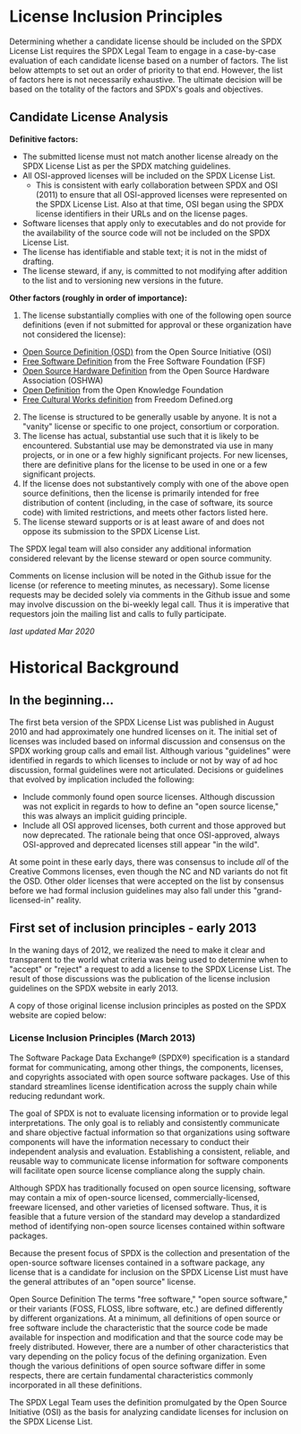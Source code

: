 # License Inclusion Principles
Determining whether a candidate license should be included on the SPDX License List requires the SPDX Legal Team to engage in a case-by-case evaluation of each candidate license based on a number of factors. The list below attempts to set out an order of priority to that end. However, the list of factors here is not necessarily exhaustive. The ultimate decision will be based on the totality of the factors and SPDX's goals and objectives. 

## Candidate License Analysis

**Definitive factors:**
* The submitted license must not match another license already on the SPDX License List as per the SPDX matching guidelines.
* All OSI-approved licenses will be included on the SPDX License List.
  * This is consistent with early collaboration between SPDX and OSI (2011) to ensure that all OSI-approved licenses were represented on the SPDX License List. Also at that time, OSI began using the SPDX license identifiers in their URLs and on the license pages.
* Software licenses that apply only to executables and do not provide for the availability of the source code will not be included on the SPDX License List.
* The license has identifiable and stable text; it is not in the midst of drafting.
* The license steward, if any, is committed to not modifying after addition to the list and to versioning new versions in the future.
  
**Other factors (roughly in order of importance):**
1. The license substantially complies with one of the following open source definitions (even if not submitted for approval or these organization have not considered the license):
  * [Open Source Definition (OSD)](https://opensource.org/osd) from the Open Source Initiative (OSI)
  * [Free Software Definition](https://www.gnu.org/philosophy/free-sw.en.html) from the Free Software Foundation (FSF)
  * [Open Source Hardware Definition](https://www.oshwa.org/definition/) from the Open Source Hardware Association (OSHWA)
  * [Open Definition](http://opendefinition.org/od/2.1/en/) from the Open Knowledge Foundation
  * [Free Cultural Works definition](https://freedomdefined.org/Definition) from Freedom Defined.org
2. The license is structured to be generally usable by anyone. It is not a "vanity" license or specific to one project, consortium or corporation.
3. The license has actual, substantial use such that it is likely to be encountered. Substantial use may be demonstrated via use in many projects, or in one or a few highly significant projects. For new licenses, there are definitive plans for the license to be used in one or a few significant projects.
4. If the license does not substantively comply with one of the above open source definitions, then the license is primarily intended for free distribution of content (including, in the case of software, its source code) with limited restrictions, and meets other factors listed here.
5. The license steward supports or is at least aware of and does not oppose its submission to the SPDX License List.

The SPDX legal team will also consider any additional information considered relevant by the license steward or open source community.

Comments on license inclusion will be noted in the Github issue for the license (or reference to meeting minutes, as necessary). Some license requests may be decided solely via comments in the Github issue and some may involve discussion on the bi-weekly legal call. Thus it is imperative that requestors join the mailing list and calls to fully participate.

*last updated Mar 2020*

# Historical Background
## In the beginning...
The first beta version of the SPDX License List was published in August 2010 and had approximately one hundred licenses on it. The initial set of licenses was included based on informal discussion and consensus on the SPDX working group calls and email list. Although various "guidelines" were identified in regards to which licenses to include or not by way of ad hoc discussion, formal guidelines were not articulated. Decisions or guidelines that evolved by implication included the following:
* Include commonly found open source licenses. Although discussion was not explicit in regards to how to define an "open source license," this was always an implicit guiding principle.
* Include all OSI approved licenses, both current and those approved but now deprecated. The rationale being that once OSI-approved, always OSI-approved and deprecated licenses still appear "in the wild".

At some point in these early days, there was consensus to include _all_ of the Creative Commons licenses, even though the NC and ND variants do not fit the OSD. Other older licenses that were accepted on the list by consensus before we had formal inclusion guidelines may also fall under this "grand-licensed-in" reality.

## First set of inclusion principles - early 2013
In the waning days of 2012, we realized the need to make it clear and transparent to the world what criteria was being used to determine when to "accept" or "reject" a request to add a license to the SPDX License List. The result of those discussions was the publication of the license inclusion guidelines on the SPDX website in early 2013.

A copy of those original license inclusion principles as posted on the SPDX website are copied below:

### License Inclusion Principles (March 2013) 
The Software Package Data Exchange® (SPDX®) specification is a standard format for communicating, among other things, the components, licenses, and copyrights associated with open source software packages. Use of this standard streamlines license identification across the supply chain while reducing redundant work.

The goal of SPDX is not to evaluate licensing information or to provide legal interpretations. The only goal is to reliably and consistently communicate and share objective factual information so that organizations using software components will have the information necessary to conduct their independent analysis and evaluation. Establishing a consistent, reliable, and reusable way to communicate license information for software components will facilitate open source license compliance along the supply chain.

Although SPDX has traditionally focused on open source licensing, software may contain a mix of open-source licensed, commercially-licensed, freeware licensed, and other varieties of licensed software. Thus, it is feasible that a future version of the standard may develop a standardized method of identifying non-open source licenses contained within software packages.

Because the present focus of SPDX is the collection and presentation of the open-source software licenses contained in a software package, any license that is a candidate for inclusion on the SPDX License List must have the general attributes of an "open source" license.

Open Source Definition 
The terms "free software," "open source software," or their variants (FOSS, FLOSS, libre software, etc.) are defined differently by different organizations. At a minimum, all definitions of open source or free software include the characteristic that the source code be made available for inspection and modification and that the source code may be freely distributed. However, there are a number of other characteristics that vary depending on the policy focus of the defining organization. Even though the various definitions of open source software differ in some respects, there are certain fundamental characteristics commonly incorporated in all these definitions.

The SPDX Legal Team uses the definition promulgated by the Open Source Initiative (OSI) as the basis for analyzing candidate licenses for inclusion on the SPDX License List. 
